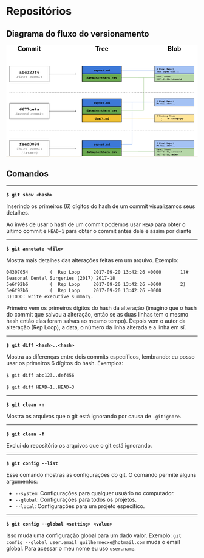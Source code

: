 # Repositórios

## Diagrama do fluxo do versionamento

![Flow](imgs/flow.png)


## Comandos

---
**`$ git show <hash>`**

Inserindo os primeiros (6) dígitos do hash de um commit visualizamos seus detalhes.

Ao invés de usar o hash de um commit podemos usar `HEAD` para obter o último commit e `HEAD~1` para obter o commit antes dele e assim por diante

---

**`$ git annotate <file>`**

Mostra mais detalhes das alterações feitas em um arquivo.
Exemplo:
```
04307054        (  Rep Loop     2017-09-20 13:42:26 +0000       1)# Seasonal Dental Surgeries (2017) 2017-18
5e6f92b6        (  Rep Loop     2017-09-20 13:42:26 +0000       2)
5e6f92b6        (  Rep Loop     2017-09-20 13:42:26 +0000       3)TODO: write executive summary.
```

Primeiro vem os primeiros dígitos do hash da alteração (imagino que o hash do commit que salvou a alteração, então se as duas linhas tem o mesmo hash então elas foram salvas ao mesmo tempo). Depois vem o autor da alteração (Rep Loop), a data, o número da linha alterada e a linha em sí.

---

**`$ git diff <hash>..<hash>`**

Mostra as diferenças entre dois commits específicos, lembrando: eu posso usar os primeiros 6 dígitos do hash. Exemplos:

`$ git diff abc123..def456`

`$ git diff HEAD~1..HEAD~3`

---

**`$ git clean -n`**

Mostra os arquivos que o git está ignorando por causa de `.gitignore`.

---

**`$ git clean -f`**

Exclui do repositório os arquivos que o git está ignorando.

---

**`$ git config --list`**

Esse comando mostras as configurações do git. O comando permite alguns argumentos:
- `--system`: Configurações para qualquer usuário no computador.
- `--global`: Configurações para todos os projetos.
- `--local`: Configurações para um projeto específico.

---

**`$ git config --global <setting> <value>`**

Isso muda uma configuração global para um dado valor. Exemplo:
`git config --global user.email guilhermecxe@hotmail.com` muda o email global. Para acessar o meu nome eu uso `user.name`.
